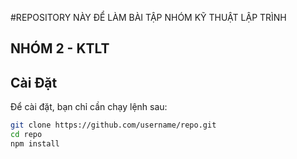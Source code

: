 #REPOSITORY NÀY ĐỂ LÀM BÀI TẬP NHÓM KỸ THUẬT LẬP TRÌNH

## NHÓM 2 - KTLT

## Cài Đặt
Để cài đặt, bạn chỉ cần chạy lệnh sau:
```bash
git clone https://github.com/username/repo.git
cd repo
npm install
